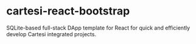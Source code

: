 # cartesi-react-bootstrap
SQLite-based full-stack DApp template for React for quick and efficiently develop Cartesi integrated projects. 
